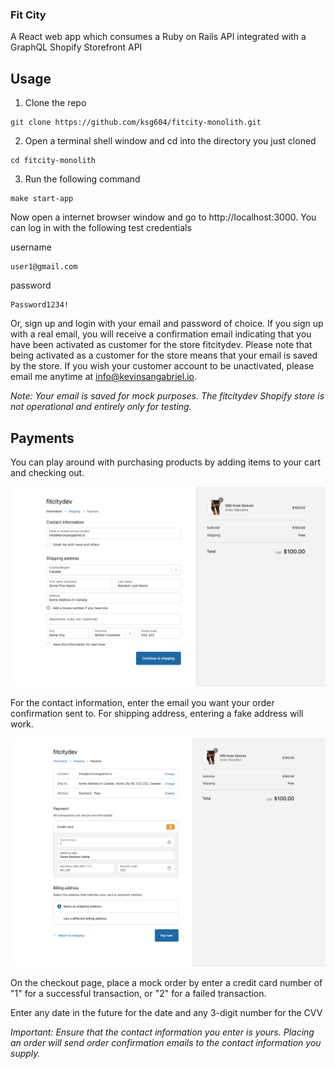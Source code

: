 ### Fit City

A React web app which consumes a Ruby on Rails API integrated with a GraphQL Shopify Storefront API

## Usage 

1. Clone the repo

```
git clone https://github.com/ksg604/fitcity-monolith.git
```

2. Open a terminal shell window and cd into the directory you just cloned

```
cd fitcity-monolith
```

3. Run the following command 

```
make start-app
```

Now open a internet browser window and go to http://localhost:3000.  You can log in with the following test credentials

username
```
user1@gmail.com
```

password
```
Password1234!
```

Or, sign up and login with your email and password of choice.  If you sign up with a real email, you will receive a confirmation email indicating that you have been activated as customer for the store fitcitydev.  Please note that being activated as a customer for the store means that your email is saved by the store.  If you wish your customer account to be unactivated, please email me anytime at info@kevinsangabriel.io.

*Note: Your email is saved for mock purposes.  The fitcitydev Shopify store is not operational and entirely only for testing.*

## Payments

You can play around with purchasing products by adding items to your cart and checking out.

![checkout information](./readme_images/checkout_information.png)

For the contact information, enter the email you want your order confirmation sent to.  For shipping address, entering a fake address will work.

![checkout payment](./readme_images/checkout_payment.png)

On the checkout page, place a mock order by enter a credit card number of "1" for a successful transaction, or "2" for a failed transaction.

Enter any date in the future for the date and any 3-digit number for the CVV

*Important: Ensure that the contact information you enter is yours.  Placing an order will send order confirmation emails to the contact information you supply.*
